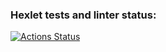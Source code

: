 ### Hexlet tests and linter status:
[![Actions Status](https://github.com/MeJlukc/frontend-project-11/actions/workflows/hexlet-check.yml/badge.svg)](https://github.com/MeJlukc/frontend-project-11/actions)